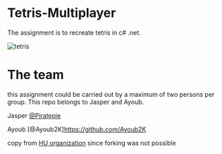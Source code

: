 # Tetris-Multiplayer

The assignment is to recreate tetris in c# .net.

![tetris](https://user-images.githubusercontent.com/38209147/217528851-a5d7121d-f163-48f4-8aa3-f0ac822ea5cf.gif)

# The team

this assignment could be carried out by a maximum of two persons per group. This repo belongs to Jasper and Ayoub.

Jasper [@Piratepie](https://github.com/Piratepie)

Ayoub [@Ayoub2K]https://github.com/Ayoub2K

copy from [HU organization](https://github.com/huict/practicum-5-v2-sir-this-is-a-wendy-s) since forking was not possible
